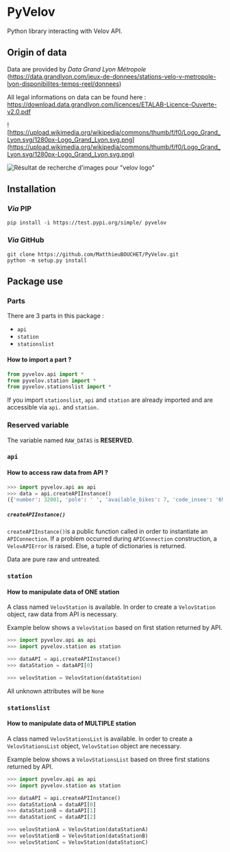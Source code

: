# PyVelov
 Python library interacting with Velov API.

## Origin of data

Data are provided by *Data Grand Lyon Métropole* (https://data.grandlyon.com/jeux-de-donnees/stations-velo-v-metropole-lyon-disponibilites-temps-reel/donnees)

All legal informations on data can be found here : https://download.data.grandlyon.com/licences/ETALAB-Licence-Ouverte-v2.0.pdf

![https://upload.wikimedia.org/wikipedia/commons/thumb/f/f0/Logo_Grand_Lyon.svg/1280px-Logo_Grand_Lyon.svg.png](https://upload.wikimedia.org/wikipedia/commons/thumb/f/f0/Logo_Grand_Lyon.svg/1280px-Logo_Grand_Lyon.svg.png)

![Résultat de recherche d'images pour "velov logo"](https://upload.wikimedia.org/wikipedia/fr/thumb/0/05/Logo_V%C3%A9lo%27V.svg/700px-Logo_V%C3%A9lo%27V.svg.png)

## Installation

### *Via* PIP

```
pip install -i https://test.pypi.org/simple/ pyvelov
```

### *Via* GitHub

```
git clone https://github.com/MatthieuBOUCHET/PyVelov.git
python -m setup.py install
```

## Package use

### Parts

There are 3 parts in this package :

- `api`
- `station`
- `stationslist`

#### How to import a part ?

```python
from pyvelov.api import *
from pyvelov.station import *
from pyvelov.stationslist import *
```

If you import `stationslist`, `api` and `station` are already imported and are accessible via `api.` and `station.`

### Reserved variable

The variable named `RAW_DATAS` is **RESERVED**.

### `api` 

#### How to access raw data from API ?

```python
>>> import pyvelov.api as api
>>> data = api.createAPIInstance()
({'number': 32001, 'pole': ' ', 'available_bikes': 7, 'code_insee': '69068', 'lng': 4.83241213375528, 'availability': 'Vert', 'availabilitycode': 1, 'etat': None, 'startdate': None, 'langue': None, 'bike_stands': 17, 'last_update': '2021-02-17 11:21:20', 'available_bike_stands': 10, 'gid': 1277, 'titre': None, 'status': 'OPEN', 'commune': "COUZON-AU-MONT-D'OR", 'description': None, 'nature': None, 'bonus': '', 'address2': None, 'address': 'Quai Jean Lavergne', 'lat': 45.84599768675746, 'last_update_fme': '2021-02-17 11:29:02', 'enddate': None, 'name': 'Couzon - Centre', 'banking': False, 'nmarrond': None}, {'number': 5016, 'pole': 'Mairie de Lyon 5ème', 'available_bikes': 10, 'code_insee': '69385', 'lng': 4.802711079169014, 'availability': 'Vert', 'availabilitycode': 1, 'etat': None, 'startdate': None, 'langue': None, 'bike_stands': 13, 'last_update': '2021-02-17 11:28:21', 'available_bike_stands': 3, 'gid': 809, 'titre': None, 'status': 'OPEN', 'commune': 'Lyon 5 ème', 'description': None, 'nature': None, 'bonus': '', 'address2': None, 'address': '49, Avenue du Point du Jour', 'lat': 45.75619392865888, 'last_update_fme': '2021-02-17 11:29:02', 'enddate': None, 'name': 'Point du Jour / Granges', 'banking': False, 'nmarrond': 16},...)
```

##### `createAPIInstance()`

`createAPIInstance()`is a public function called in order to instantiate an `APIConnection`. If a problem occurred during `APIConnection` construction, a `VelovAPIError` is raised. Else, a tuple of dictionaries is returned. 

Data are pure raw and untreated.

### `station`

#### How to manipulate data of ONE station

A class named `VelovStation` is available. In order to create a `VelovStation` object, raw data from API is necessary.

Example below shows a `VelovStation` based on first station returned by API.

```python
>>> import pyvelov.api as api
>>> import pyvelov.station as station

>>> dataAPI = api.createAPIInstance()
>>> dataStation = dataAPI[0]

>>> velovStation = VelovStation(dataStation)
```

All unknown attributes will be `None`

### `stationslist`

#### How to manipulate data of MULTIPLE station

A class named `VelovStationsList` is available. In order to create a `VelovStationsList` object, `VelovStation` object are necessary.

Example below shows a `VelovStationsList` based on three first stations returned by API.

```python
>>> import pyvelov.api as api
>>> import pyvelov.station as station

>>> dataAPI = api.createAPIInstance()
>>> dataStationA = dataAPI[0]
>>> dataStationB = dataAPI[1]
>>> dataStationC = dataAPI[2]

>>> velovStationA = VelovStation(dataStationA)
>>> velovStationB = VelovStation(dataStationB)
>>> velovStationC = VelovStation(dataStationC)
```

